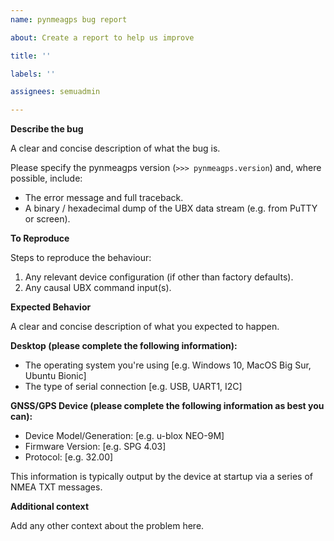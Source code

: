 ```yaml
---
name: pynmeagps bug report

about: Create a report to help us improve

title: ''

labels: ''

assignees: semuadmin

---
```


**Describe the bug**

A clear and concise description of what the bug is.

Please specify the pynmeagps version (`>>> pynmeagps.version`) and, where possible, include:
- The error message and full traceback.
- A binary / hexadecimal dump of the UBX data stream (e.g. from PuTTY or screen).

**To Reproduce**

Steps to reproduce the behaviour:
1. Any relevant device configuration (if other than factory defaults).
2. Any causal UBX command input(s).

**Expected Behavior**

A clear and concise description of what you expected to happen.

**Desktop (please complete the following information):**

- The operating system you're using [e.g. Windows 10, MacOS Big Sur, Ubuntu Bionic]
- The type of serial connection [e.g. USB, UART1, I2C]

**GNSS/GPS Device (please complete the following information as best you can):**

- Device Model/Generation: [e.g. u-blox NEO-9M]
- Firmware Version: [e.g. SPG 4.03]
- Protocol: [e.g. 32.00]
 
This information is typically output by the device at startup via a series of NMEA TXT messages. 

**Additional context**

Add any other context about the problem here.
